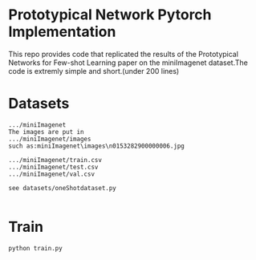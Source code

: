 # Prototypical Network Pytorch Implementation

This repo provides code that replicated the results of the Prototypical Networks for Few-shot Learning paper on the miniImagenet dataset.The code is extremly simple and short.(under 200 lines)



# Datasets

```
.../miniImagenet
The images are put in 
.../miniImagenet/images
such as:miniImagenet\images\n0153282900000006.jpg

.../miniImagenet/train.csv
.../miniImagenet/test.csv
.../miniImagenet/val.csv

see datasets/oneShotdataset.py


```

# Train

```
python train.py
```



